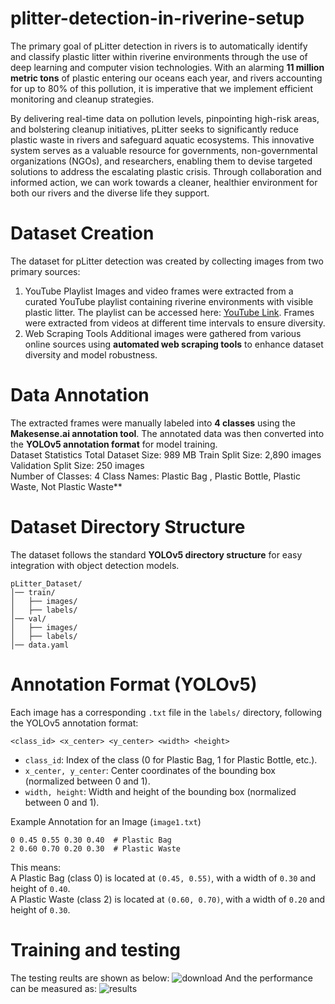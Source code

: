 # plitter-detection-in-riverine-setup
The primary goal of pLitter detection in rivers is to automatically identify and classify plastic litter within riverine environments through the use of deep learning and computer vision technologies. With an alarming **11 million metric tons** of plastic entering our oceans each year, and rivers accounting for up to 80% of this pollution, it is imperative that we implement efficient monitoring and cleanup strategies.

By delivering real-time data on pollution levels, pinpointing high-risk areas, and bolstering cleanup initiatives, pLitter seeks to significantly reduce plastic waste in rivers and safeguard aquatic ecosystems. This innovative system serves as a valuable resource for governments, non-governmental organizations (NGOs), and researchers, enabling them to devise targeted solutions to address the escalating plastic crisis. Through collaboration and informed action, we can work towards a cleaner, healthier environment for both our rivers and the diverse life they support.

# Dataset Creation 
The dataset for pLitter detection was created by collecting images from two primary sources:  
1. YouTube Playlist 
Images and video frames were extracted from a curated YouTube playlist containing riverine environments with visible plastic litter. The playlist can be accessed here: [YouTube Link](https://youtube.com/playlist?list=PLKdGIbtBVuW2Wao2kko7wqdhbGdN7mzEK&feature=shared). Frames were extracted from videos at different time intervals to ensure diversity.  
2. Web Scraping Tools
Additional images were gathered from various online sources using **automated web scraping tools** to enhance dataset diversity and model robustness.  

# Data Annotation  
The extracted frames were manually labeled into **4 classes** using the **Makesense.ai annotation tool**. The annotated data was then converted into the **YOLOv5 annotation format** for model training.  
Dataset Statistics 
Total Dataset Size: 989 MB
Train Split Size: 2,890 images  
Validation Split Size: 250 images  
Number of Classes: 4 
Class Names: Plastic Bag , Plastic Bottle, Plastic Waste, Not Plastic Waste**  

# Dataset Directory Structure 
The dataset follows the standard **YOLOv5 directory structure** for easy integration with object detection models.  

```
pLitter_Dataset/
│── train/
│   ├── images/            
│   ├── labels/              
│── val/
│   ├── images/            
│   ├── labels/              
│── data.yaml             
```

# Annotation Format (YOLOv5)
Each image has a corresponding `.txt` file in the `labels/` directory, following the YOLOv5 annotation format:  
```
<class_id> <x_center> <y_center> <width> <height>
```
- `class_id`: Index of the class (0 for Plastic Bag, 1 for Plastic Bottle, etc.).  
- `x_center, y_center`: Center coordinates of the bounding box (normalized between 0 and 1).  
- `width, height`: Width and height of the bounding box (normalized between 0 and 1).  

Example Annotation for an Image (`image1.txt`)  
```
0 0.45 0.55 0.30 0.40  # Plastic Bag
2 0.60 0.70 0.20 0.30  # Plastic Waste
```
This means:  
A Plastic Bag (class 0) is located at `(0.45, 0.55)`, with a width of `0.30` and height of `0.40`.  
A Plastic Waste (class 2) is located at `(0.60, 0.70)`, with a width of `0.20` and height of `0.30`.  

# Training and testing
The testing reults are shown as below:
![download](https://github.com/user-attachments/assets/6f30c35f-8716-4277-88ad-a8d704baa339)
And the performance can be measured as:
![results](https://github.com/user-attachments/assets/39c086d2-1bf5-4e04-a65e-6fbcbcbb5591)


